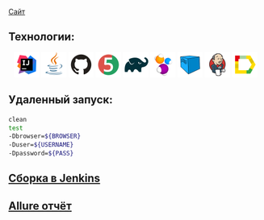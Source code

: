 <a target="_blank" href="https://maxilect.com/">Сайт</a>

## Технологии:
<p align="center">
<a href="https://www.jetbrains.com/idea/"><img src="images/Intelij_IDEA.svg" width="50" height="50"  alt="IDEA"/></a>
<a href="https://www.java.com/"><img src="images/Java.svg" width="50" height="50"  alt="Java"/></a>
<a href="https://github.com/"><img src="images/Github.svg" width="50" height="50"  alt="Github"/></a>
<a href="https://junit.org/junit5/"><img src="images/JUnit5.svg" width="50" height="50"  alt="JUnit 5"/></a>
<a href="https://gradle.org/"><img src="images/Gradle.svg" width="50" height="50"  alt="Gradle"/></a>
<a href="https://selenide.org/"><img src="images/Selenide.svg" width="50" height="50"  alt="Selenide"/></a>
<a href="https://aerokube.com/selenoid/"><img src="images/Selenoid.svg" width="50" height="50"  alt="Selenoid"/></a>
<a href="https://www.jenkins.io/"><img src="images/Jenkins.svg" width="50" height="50"  alt="Jenkins"/></a>
<a href="https://github.com/allure-framework/allure2"><img src="images/Allure_Report.svg" width="50" height="50"  alt="Allure"/></a>
</p>

## Удаленный запуск:
```bash
clean
test
-Dbrowser=${BROWSER}
-Duser=${USERNAME}
-Dpassword=${PASS}
```

## <a target="_blank" href="https://jenkins.autotests.cloud/job/010_LomtikCat_maxilect/">Сборка в Jenkins</a>
## <a target="_blank" href="https://jenkins.autotests.cloud/job/010_LomtikCat_maxilect/allure/">Allure отчёт</a>